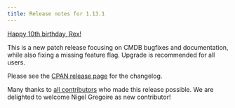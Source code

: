 ```yaml
---
title: Release notes for 1.13.1
---
```


[Happy 10th birthday, Rex!](https://github.com/RexOps/Rex/commit/cabbc6a8aa9eb2c0d9d3fc2439be51924edc3ff8)

This is a new patch release focusing on CMDB bugfixes and documentation, while also fixing a missing feature flag. Upgrade is recommended for all users.

Please see the [CPAN release page](https://metacpan.org/release/FERKI/Rex-1.13.1) for the changelog.

Many thanks to [all contributors](https://metacpan.org/source/FERKI/Rex-1.13.1/CONTRIBUTORS) who made this release possible. We are delighted to welcome Nigel Gregoire as new contributor!
